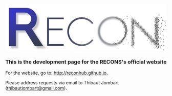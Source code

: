 ![RECON logo](images/logo-w600px.png)

### This is the development page for the RECONS's official website

For the website, go to: http://reconhub.github.io.


Please address requests via email to Thibaut Jombart (thibautjombart@gmail.com).
